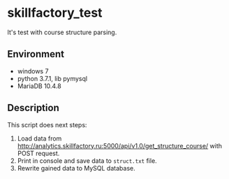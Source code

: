 # skillfactory_test

It's test with course structure parsing.

## Environment

* windows 7  
* python 3.7.1, lib pymysql  
* MariaDB 10.4.8 

## Description

This script does next steps:  
1. Load data from http://analytics.skillfactory.ru:5000/api/v1.0/get_structure_course/ with POST request.
2. Print in console and save data to `struct.txt` file.
3. Rewrite gained data to MySQL database.
